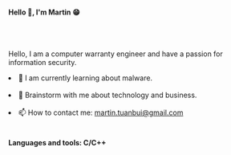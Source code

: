 <h4>Hello 👋, I'm Martin 😁</h4>
<br></br>
<p>Hello, I am a computer warranty engineer and have a passion for information security.
&nbsp<li> 🔭 I am currently learning about malware.</li>
&nbsp<li> 💬 Brainstorm with me about technology and business.</li>
&nbsp<li>📫 How to contact me: <a href="mailto:martin.tuanbui@gmail.com">martin.tuanbui@gmail.com</a></li>
<br><h4>Languages and tools: C/C++</h4></br>


<!---
mt-usercontent/mt-usercontent is a ✨ special ✨ repository because its `README.md` (this file) appears on your GitHub profile.
You can click the Preview link to take a look at your changes.
--->
